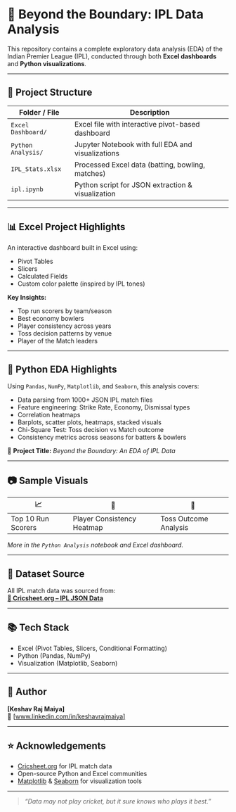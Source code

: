 # 🏏 Beyond the Boundary: IPL Data Analysis

This repository contains a complete exploratory data analysis (EDA) of the Indian Premier League (IPL), conducted through both **Excel dashboards** and **Python visualizations**.

---

## 📁 Project Structure

| Folder / File        | Description                                      |
|----------------------|--------------------------------------------------|
| `Excel Dashboard/`   | Excel file with interactive pivot-based dashboard |
| `Python Analysis/`   | Jupyter Notebook with full EDA and visualizations |
| `IPL_Stats.xlsx`     | Processed Excel data (batting, bowling, matches) |
| `ipl.ipynb`          | Python script for JSON extraction & visualization |

---

## 📊 Excel Project Highlights

An interactive dashboard built in Excel using:
- Pivot Tables
- Slicers
- Calculated Fields
- Custom color palette (inspired by IPL tones)

**Key Insights:**
- Top run scorers by team/season
- Best economy bowlers
- Player consistency across years
- Toss decision patterns by venue
- Player of the Match leaders

---

## 🐍 Python EDA Highlights

Using `Pandas`, `NumPy`, `Matplotlib`, and `Seaborn`, this analysis covers:

- Data parsing from 1000+ JSON IPL match files
- Feature engineering: Strike Rate, Economy, Dismissal types
- Correlation heatmaps
- Barplots, scatter plots, heatmaps, stacked visuals
- Chi-Square Test: Toss decision vs Match outcome
- Consistency metrics across seasons for batters & bowlers

📌 **Project Title:** _Beyond the Boundary: An EDA of IPL Data_

---

## 📷 Sample Visuals

| 📈 | 🧊 | 🎯 |
|----|----|----|
| Top 10 Run Scorers | Player Consistency Heatmap | Toss Outcome Analysis |

*More in the `Python Analysis` notebook and Excel dashboard.*

---

## 🔗 Dataset Source

All IPL match data was sourced from:  
**[📂 Cricsheet.org – IPL JSON Data](https://cricsheet.org/downloads/)**

---

## 📚 Tech Stack

- Excel (Pivot Tables, Slicers, Conditional Formatting)
- Python (Pandas, NumPy)
- Visualization (Matplotlib, Seaborn)

---

## 📌 Author

**[Keshav Raj Maiya]**  
🔗 [www.linkedin.com/in/keshavrajmaiya]

---

## ⭐️ Acknowledgements

- [Cricsheet.org](https://cricsheet.org) for IPL match data
- Open-source Python and Excel communities
- [Matplotlib](https://matplotlib.org) & [Seaborn](https://seaborn.pydata.org) for visualization tools

---

> _“Data may not play cricket, but it sure knows who plays it best.”_
